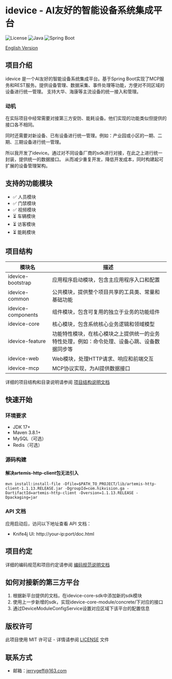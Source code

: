 # idevice - AI友好的智能设备系统集成平台

![License](https://img.shields.io/badge/license-MIT-blue.svg)
![Java](https://img.shields.io/badge/Java-17-orange.svg)
![Spring Boot](https://img.shields.io/badge/Spring%20Boot-3.4.5-green.svg)

[English Version](README.md)

## 项目介绍

idevice 是一个AI友好的智能设备系统集成平台。基于Spring Boot实现了MCP服务和REST服务。提供设备管理、数据采集、事件处理等功能，方便对不同区域的设备进行统一管理。
支持大华、海康等主流设备的统一接入和管理。

### 动机
在实际项目中经常需要对接第三方安防、能耗设备。他们实现的功能类似但提供的接口各不相同。

同时还需要对新设备、已有设备进行统一管理。例如：产业园或小区的一期、二期、三期设备进行统一管理。

所以我开发了idevice。通过对不同设备厂商的sdk进行对接，在此之上进行统一封装，提供统一的数据接口。
从而减少重复开发，降低开发成本，同时构建起可扩展的设备管理架构。


## 支持的功能模块

- ✅ 人员模块
- ✅ 门禁模块
- ✅ 视频模块 
- ⏳ 车辆模块 
- ⏳ 访客模块
- ⏳ 能耗模块

## 项目结构

| 模块名                             | 描述                                             |
|---------------------------------|------------------------------------------------|
| idevice-bootstrap               | 应用程序启动模块，包含主应用程序入口和配置                          |
| idevice-common                  | 公共模块，提供整个项目共享的工具类、常量和基础功能                      |
| idevice-components              | 组件模块，包含可复用的独立于业务的功能组件                          |
| idevice-core                    | 核心模块，包含系统核心业务逻辑和领域模型                           |
| idevice-feature                 | 功能特性模块，在核心模块之上提供统一的业务特性处理，例如：命令处理、设备心跳、设备数据同步等 |
| idevice-web                     | Web模块，处理HTTP请求、响应和前端交互                         |
| idevice-mcp                     | MCP协议实现，为AI提供数据接口                              |

详细的项目结构和目录说明请参阅 [项目结构说明文档](doc/project-structure.md)

## 快速开始

### 环境要求

- JDK 17+
- Maven 3.8.1+
- MySQL（可选）
- Redis（可选）

### 源码构建
#### 解决artemis-http-client包无法引入
```shell
mvn install:install-file -Dfile=$PATH_TO_PROJECT/lib/artemis-http-client-1.1.13.RELEASE.jar -DgroupId=com.hikvision.ga -DartifactId=artemis-http-client -Dversion=1.1.13.RELEASE -Dpackaging=jar
```

### API 文档

应用启动后，访问以下地址查看 API 文档：

- Knife4j UI: http://your-ip:port/doc.html

## 项目约定

详细的编码规范和项目约定请参阅 [编码规范说明文档](doc/coding_standards_explanation.md)

## 如何对接新的第三方平台
1. 根据新平台提供的文档，在idevice-core-sdk中添加新的sdk模块
2. 使用上一步新增的sdk，实现idevice-core-module/concrete/下对应的接口
3. 通过DeviceModuleConfigService设置对应区域下该平台的配置信息

## 版权许可

此项目使用 MIT 许可证 - 详情请参阅 [LICENSE](LICENSE) 文件

## 联系方式

- 邮箱：jerrygeff@163.com